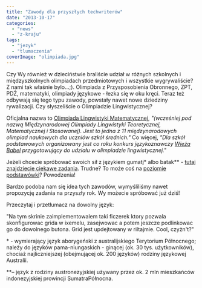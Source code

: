 ```yaml
---
title: "Zawody dla przyszłych techwriterów"
date: "2013-10-17"
categories:
  - "news"
  - "z-kraju"
tags:
  - "jezyk"
  - "tlumaczenia"
coverImage: "olimpiada.jpg"
---
```


Czy Wy również w dzieciństwie braliście udział w różnych szkolnych i międzyszkolnych olimpiadach przedmiotowych i wszystkie wygrywaliście? Z nami tak właśnie bylo...;). Olimpiada z Przysposobienia Obronnego, ZPT, PDŻ, matematyki, olimpiady językowe - łezka się w oku kręci. Teraz też odbywają się tego typu zawody, powstały nawet nowe dziedziny rywalizacji. Czy słyszeliście o Olimpiadzie Lingwistycznej?

Oficjalna nazwa to [Olimpiada Lingwistyki Matematycznej](http://www.fmw.uni.wroc.pl/?q=dla-uczni%C3%B3w/lingwistyka-matematyczna/olimpiada-lingwistyczna/olimpiada-lingwistyki-matematycznej), _"(wcześniej pod nazwą Międzynarodowej Olimpiady Lingwistyki Teoretycznej, Matematycznej i Stosowanej). Jest to jedna z 11 międzynarodowych olimpiad naukowych dla uczniów szkół średnich."_ Co więcej, _"Dla szkół podstawowych organizowany jest co roku konkurs językoznawczy [Wieża Babel](http://www.fmw.uni.wroc.pl/?q=dla-uczni%C3%B3w/lingwistyka-matematyczna/wie%C5%BCa-babel/quotwie%C5%BCa-babelquot-dla-szk%C3%B3%C5%82-podstawowych) przygotowujący do udziału w olimpiadzie lingwistycznej."_

Jeżeli chcecie spróbować swoich sił z językiem gumatj\* albo batak\*\* - [tutaj znajdziecie ciekawe zadania](http://www.math.uni.wroc.pl/~msliw/lingel1213.pdf). Trudne? To może coś na [poziomie podstawówki](http://www.math.uni.wroc.pl/~msliw/babel12fin.pdf)? Powodzenia!

Bardzo podoba nam się idea tych zawodów, wymyśliliśmy nawet propozycję zadania na przyszły rok. Wy możecie spróbować już dziś!

Przeczytaj i przetłumacz na dowolny język:

"Na tym skrinie zaimplementowalem taki ficzerek ktory pozwala skonfigurowac grida w ixemelu, zasejwowac a potem jeszcze podlinkowac go do dowolnego butona. Grid jest updejtowany w riltajmie. Cool, czyżn't?"



\* - wymierający język aborygeński z australijskiego Terytorium Północnego; należy do języków pama-niungaskich - ginącej (ok. 30 tys. użytkowników), chociaż najliczniejszej (obejmującej ok. 200 języków) rodziny językowej Australii.

\*\*– język z rodziny austronezyjskiej używany przez ok. 2 mln mieszkańców indonezyjskiej prowincji SumatraPółnocna.
